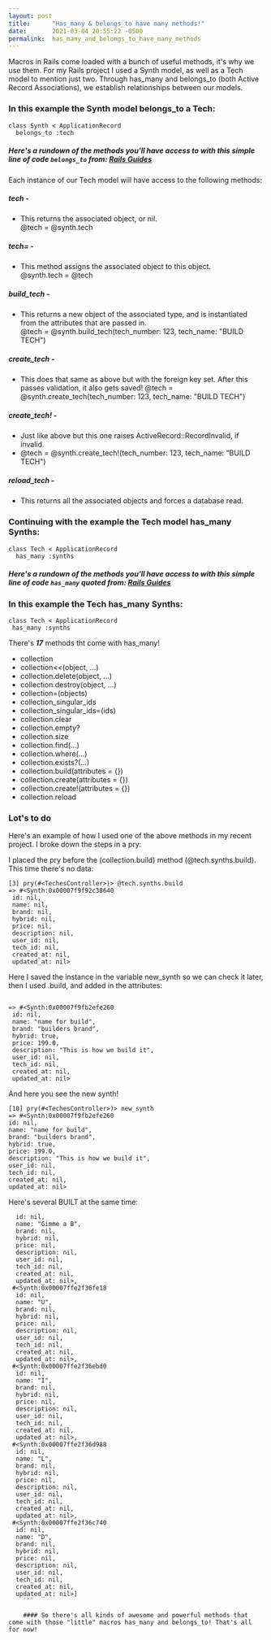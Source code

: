 ```yaml
---
layout: post
title:      "Has_many & belongs_to have many methods!"
date:       2021-03-04 20:55:22 -0500
permalink:  has_many_and_belongs_to_have_many_methods
---
```


Macros in Rails come loaded with a bunch of useful methods, it's why we use them. For my Rails project I used a Synth model, as well as a Tech model to mention just two. Through has_many and belongs_to (both Active Record Associations), we establish relationships between our models.
### In this example the Synth model belongs_to a Tech:
```
class Synth < ApplicationRecord
  belongs_to :tech
```
##### Here's a rundown of the methods you'll have access to with this simple line of code `belongs_to` from:  [Rails Guides](https://guides.rubyonrails.org/association_basics.html)<br>

Each instance of our Tech model will have access to the following methods:

##### tech - 
* This returns the associated object, or nil.<br>
@tech = @synth.tech

##### tech= - 
* This method assigns the associated object to this object.<br>
@synth.tech = @tech

##### build_tech - 
* This returns a new object of the associated type, and is instantiated from the attributes that are passed in.<br>
@tech = @synth.build_tech(tech_number: 123, tech_name: "BUILD TECH")

##### create_tech - 
* This does that same as above but with the foreign key set. After this passes validation, it also gets saved!
@tech = @synth.create_tech(tech_number: 123, tech_name: "BUILD TECH")

##### create_tech! - 
* Just like above but this one raises ActiveRecord::RecordInvalid, if invalid.
* @tech = @synth.create_tech!(tech_number: 123, tech_name: "BUILD TECH")

##### reload_tech - 
* This returns all the associated objects and forces a database read.


### Continuing with the example the Tech model has_many Synths:<br>
```
class Tech < ApplicationRecord
  has_many :synths
```

##### Here's a rundown of the methods you'll have access to with this simple line of code `has_many` quoted from:   [Rails Guides](https://guides.rubyonrails.org/association_basics.html)<br>

### In this example the Tech has_many Synths:
```
class Tech < ApplicationRecord
 has_many :synths
```
There's ***17*** methods tht come with has_many!<br>
* collection<br>
* collection<<(object, ...)<br>
* collection.delete(object, ...)<br>
* collection.destroy(object, ...)<br>
* collection=(objects)<br>
* collection_singular_ids<br>
* collection_singular_ids=(ids)<br>
* collection.clear<br>
* collection.empty?<br>
* collection.size<br>
* collection.find(...)<br>
* collection.where(...)<br>
* collection.exists?(...)<br>
* collection.build(attributes = {})<br>
* collection.create(attributes = {})<br>
* collection.create!(attributes = {})<br>
* collection.reload<br>
### Lot's to do
Here's an example of how I used one of the above methods in my recent project. I broke down the steps in a pry:

I placed the pry before the (collection.build) method (@tech.synths.build). This time there's no data:
```
[3] pry(#<TechesController>)> @tech.synths.build
=> #<Synth:0x00007f9f92c38640
 id: nil,
 name: nil,
 brand: nil,
 hybrid: nil,
 price: nil,
 description: nil,
 user_id: nil,
 tech_id: nil,
 created_at: nil,
 updated_at: nil>
```
Here I saved the instance in the variable new_synth so we can check it later, then I used .build, and added in the attributes:

```pry(#<TechesController>)> new_synth = @tech.synths.build(name: "name for build", brand: "builders brand", hybrid: true, price: 199.00, description: "This is how we build it")
```
```
=> #<Synth:0x00007f9fb2efe260
 id: nil,
 name: "name for build",
 brand: "builders brand",
 hybrid: true,
 price: 199.0,
 description: "This is how we build it",
 user_id: nil,
 tech_id: nil,
 created_at: nil,
 updated_at: nil>
 ```
 And here you see the new synth!
 
 ```
 [10] pry(#<TechesController>)> new_synth
=> #<Synth:0x00007f9fb2efe260
 id: nil,
 name: "name for build",
 brand: "builders brand",
 hybrid: true,
 price: 199.0,
 description: "This is how we build it",
 user_id: nil,
 tech_id: nil,
 created_at: nil,
 updated_at: nil>
```
Here's several BUILT at the same time:
```pry(#<TechesController>)> @tech.synths.build([{name: 'Gimme a B'}, {name: 'U'}, {name: 'I'}, {name: 'L'}, {name: 'D'}])=> [#<Synth:0x00007ffe2f3650f8
  id: nil,
  name: "Gimme a B",
  brand: nil,
  hybrid: nil,
  price: nil,
  description: nil,
  user_id: nil,
  tech_id: nil,
  created_at: nil,
  updated_at: nil>,
 #<Synth:0x00007ffe2f36fe18
  id: nil,
  name: "U",
  brand: nil,
  hybrid: nil,
  price: nil,
  description: nil,
  user_id: nil,
  tech_id: nil,
  created_at: nil,
  updated_at: nil>,
 #<Synth:0x00007ffe2f36ebd0
  id: nil,
  name: "I",
  brand: nil,
  hybrid: nil,
  price: nil,
  description: nil,
  user_id: nil,
  tech_id: nil,
  created_at: nil,
  updated_at: nil>,
 #<Synth:0x00007ffe2f36d988
  id: nil,
  name: "L",
  brand: nil,
  hybrid: nil,
  price: nil,
  description: nil,
  user_id: nil,
  tech_id: nil,
  created_at: nil,
  updated_at: nil>,
 #<Synth:0x00007ffe2f36c740
  id: nil,
  name: "D",
  brand: nil,
  hybrid: nil,
  price: nil,
  description: nil,
  user_id: nil,
  tech_id: nil,
  created_at: nil,
  updated_at: nil>]
	```
	
	#### So there's all kinds of awesome and powerful methods that come with those "little" macros has_many and belongs_to! That's all for now!
	
